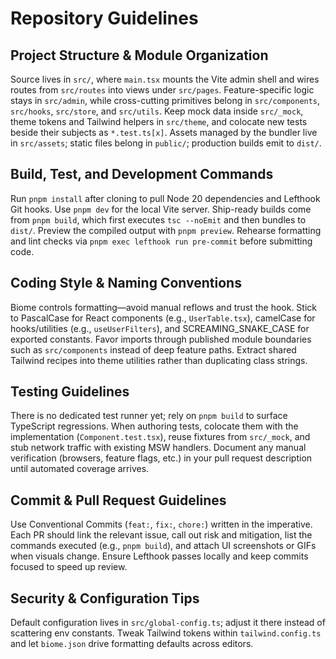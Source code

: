 # Repository Guidelines

## Project Structure & Module Organization
Source lives in `src/`, where `main.tsx` mounts the Vite admin shell and wires routes from `src/routes` into views under `src/pages`. Feature-specific logic stays in `src/admin`, while cross-cutting primitives belong in `src/components`, `src/hooks`, `src/store`, and `src/utils`. Keep mock data inside `src/_mock`, theme tokens and Tailwind helpers in `src/theme`, and colocate new tests beside their subjects as `*.test.ts[x]`. Assets managed by the bundler live in `src/assets`; static files belong in `public/`; production builds emit to `dist/`.

## Build, Test, and Development Commands
Run `pnpm install` after cloning to pull Node 20 dependencies and Lefthook Git hooks. Use `pnpm dev` for the local Vite server. Ship-ready builds come from `pnpm build`, which first executes `tsc --noEmit` and then bundles to `dist/`. Preview the compiled output with `pnpm preview`. Rehearse formatting and lint checks via `pnpm exec lefthook run pre-commit` before submitting code.

## Coding Style & Naming Conventions
Biome controls formatting—avoid manual reflows and trust the hook. Stick to PascalCase for React components (e.g., `UserTable.tsx`), camelCase for hooks/utilities (e.g., `useUserFilters`), and SCREAMING_SNAKE_CASE for exported constants. Favor imports through published module boundaries such as `src/components` instead of deep feature paths. Extract shared Tailwind recipes into theme utilities rather than duplicating class strings.

## Testing Guidelines
There is no dedicated test runner yet; rely on `pnpm build` to surface TypeScript regressions. When authoring tests, colocate them with the implementation (`Component.test.tsx`), reuse fixtures from `src/_mock`, and stub network traffic with existing MSW handlers. Document any manual verification (browsers, feature flags, etc.) in your pull request description until automated coverage arrives.

## Commit & Pull Request Guidelines
Use Conventional Commits (`feat:`, `fix:`, `chore:`) written in the imperative. Each PR should link the relevant issue, call out risk and mitigation, list the commands executed (e.g., `pnpm build`), and attach UI screenshots or GIFs when visuals change. Ensure Lefthook passes locally and keep commits focused to speed up review.

## Security & Configuration Tips
Default configuration lives in `src/global-config.ts`; adjust it there instead of scattering env constants. Tweak Tailwind tokens within `tailwind.config.ts` and let `biome.json` drive formatting defaults across editors.
